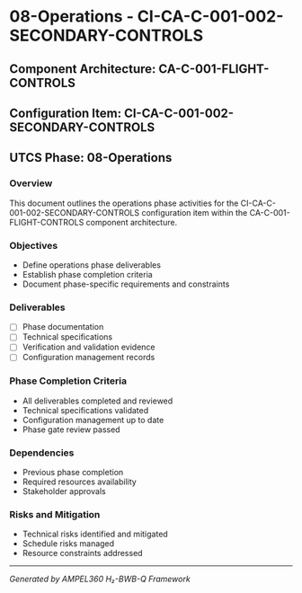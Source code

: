 # 08-Operations - CI-CA-C-001-002-SECONDARY-CONTROLS

## Component Architecture: CA-C-001-FLIGHT-CONTROLS
## Configuration Item: CI-CA-C-001-002-SECONDARY-CONTROLS
## UTCS Phase: 08-Operations

### Overview
This document outlines the operations phase activities for the CI-CA-C-001-002-SECONDARY-CONTROLS configuration item within the CA-C-001-FLIGHT-CONTROLS component architecture.

### Objectives
- Define operations phase deliverables
- Establish phase completion criteria
- Document phase-specific requirements and constraints

### Deliverables
- [ ] Phase documentation
- [ ] Technical specifications
- [ ] Verification and validation evidence
- [ ] Configuration management records

### Phase Completion Criteria
- All deliverables completed and reviewed
- Technical specifications validated
- Configuration management up to date
- Phase gate review passed

### Dependencies
- Previous phase completion
- Required resources availability
- Stakeholder approvals

### Risks and Mitigation
- Technical risks identified and mitigated
- Schedule risks managed
- Resource constraints addressed

---
*Generated by AMPEL360 H₂-BWB-Q Framework*

